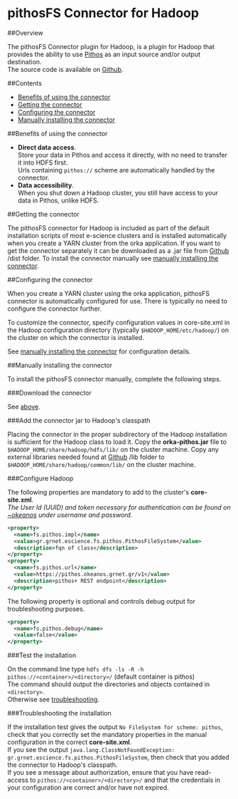 pithosFS Connector for Hadoop
=====

##Overview

The pithosFS Connector plugin for Hadoop, is a plugin for Hadoop that provides the ability to use [Pithos](https://okeanos.grnet.gr/services/pithos/) as an input source and/or output destination.  
The source code is available on [Github](https://github.com/grnet/e-science/tree/master/pithosfs/java).


##Contents

- [Benefits of using the connector](#benefits-of-using-the-connector)
- [Getting the connector](#getting-the-connector)
- [Configuring the connector](#configuring-the-connector)
- [Manually installing the connector](#manually-installing-the-connector)

##Benefits of using the connector

- **Direct data access**.  
Store your data in Pithos and access it directly, with no need to transfer it into HDFS first.  
Urls containing `pithos://` scheme are automatically handled by the connector.
- **Data accessibility**.  
When you shut down a Hadoop cluster, you still have access to your data in Pithos, unlike HDFS.

##Getting the connector

The pithosFS connector for Hadoop is included as part of the default installation scripts of most e-science clusters and is installed automatically when you create a YARN cluster from the orka application.
If you want to get the connector separately it can be downloaded as a .jar file from [Github](https://github.com/grnet/e-science/tree/master/pithosfs/java/dist) /dist folder.
To install the connector manually see [manually installing the connector](#manually-installing-the-connector).

##Configuring the connector

When you create a YARN cluster using the orka application, pithosFS connector is automatically configured for use.
There is typically no need to configure the connector further.

To customize the connector, specify configuration values in core-site.xml in the Hadoop configuration directory (typically `$HADOOP_HOME/etc/hadoop/`) on the cluster on which the connector is installed.

See [manually installing the connector](#manually-installing-the-connector) for configuration details.

##Manually installing the connector

To install the pithosFS connector manually, complete the following steps. 

###Download the connector

See [above](#getting-the-connector).

###Add the connector jar to Hadoop's classpath

Placing the connector in the proper subdirectory of the Hadoop installation is sufficient for the Hadoop class to load it. 
Copy the **orka-pithos.jar** file to `$HADOOP_HOME/share/hadoop/hdfs/lib/` on the cluster machine.
Copy any external libraries needed found at [Github](https://github.com/grnet/e-science/tree/master/pithosfs/java/lib) /lib folder to `$HADOOP_HOME/share/hadoop/common/lib/` on the cluster machine.

###Configure Hadoop

The following properties are mandatory to add to the cluster's **core-site.xml**.   
*The User Id (UUID) and token necessary for authentication can be found on [~okeanos](https://accounts.okeanos.grnet.gr/ui/api_access) under username and password.*
```xml
<property>
  <name>fs.pithos.impl</name>
  <value>gr.grnet.escience.fs.pithos.PithosFileSystem</value>
  <description>fqn of class</description>
</property>
<property>
  <name>fs.pithos.url</name>
  <value>https://pithos.okeanos.grnet.gr/v1</value>
  <description>pithos+ REST endpoint</description>
</property>
```  
The following property is optional and controls debug output for troubleshooting purposes.
```xml
<property>
  <name>fs.pithos.debug</name>
  <value>false</value>
</property>
```

###Test the installation

On the command line type `hdfs dfs -ls -R -h pithos://<container>/<directory>/` (default container is pithos)  
The command should output the directories and objects contained in `<directory>`.  
Otherwise see [troubleshooting](#troubleshooting-the-installation).

###Troubleshooting the installation

If the installation test gives the output `No FileSystem for scheme: pithos`, check that you correctly set the mandatory properties in the manual configuration in the correct **core-site.xml**.  
If you see the output `java.lang.ClassNotFoundException: gr.grnet.escience.fs.pithos.PithosFileSystem`, then check that you added the connector to Hadoop's classpath.  
If you see a message about authorization, ensure that you have read-access to `pithos://<container>/<directory>/` and that the credentials in your configuration are correct and/or have not expired.